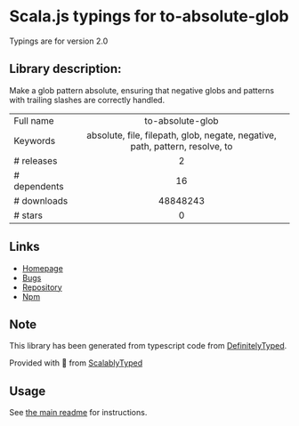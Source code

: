 
# Scala.js typings for to-absolute-glob

Typings are for version 2.0

## Library description:
Make a glob pattern absolute, ensuring that negative globs and patterns with trailing slashes are correctly handled.

|                    |                 |
| ------------------ | :-------------: |
| Full name          | to-absolute-glob |
| Keywords           | absolute, file, filepath, glob, negate, negative, path, pattern, resolve, to |
| # releases         | 2 |
| # dependents       | 16 |
| # downloads        | 48848243 |
| # stars            | 0 |

## Links
- [Homepage](https://github.com/jonschlinkert/to-absolute-glob)
- [Bugs](https://github.com/jonschlinkert/to-absolute-glob/issues)
- [Repository](https://github.com/jonschlinkert/to-absolute-glob)
- [Npm](https://www.npmjs.com/package/to-absolute-glob)
    


## Note
This library has been generated from typescript code from [DefinitelyTyped](https://definitelytyped.org).

Provided with :purple_heart: from [ScalablyTyped](https://github.com/oyvindberg/ScalablyTyped)

## Usage
See [the main readme](../../readme.md) for instructions.



